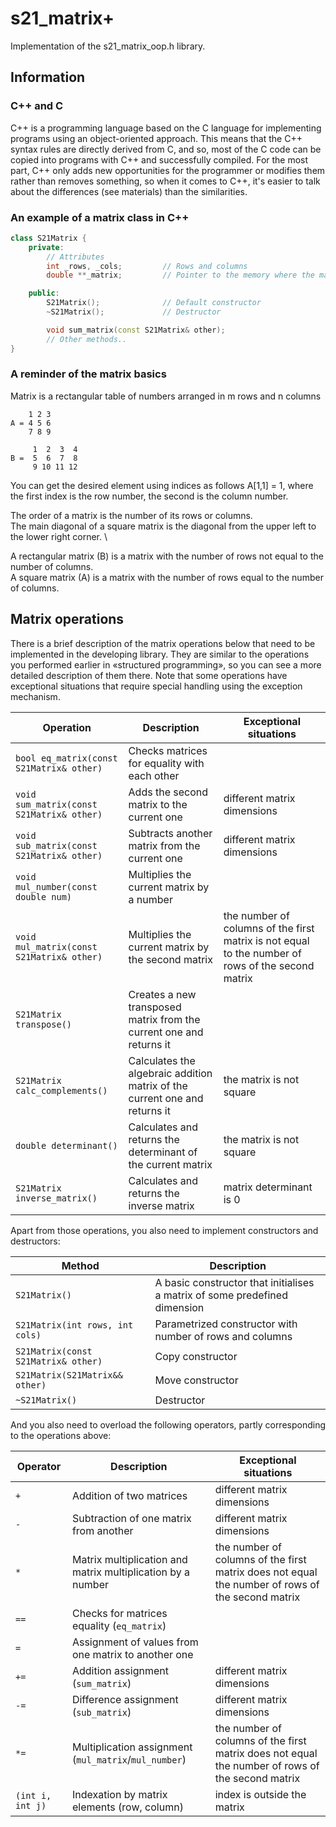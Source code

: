 # s21_matrix+

Implementation of the s21_matrix_oop.h library.


## Information

### C++ and C

C++ is a programming language based on the C language for implementing programs using an object-oriented approach. This means that the C++ syntax rules are directly derived from C, and so, most of the C code can be copied into programs with C++ and successfully compiled.
For the most part, C++ only adds new opportunities for the programmer or modifies them rather than removes something, so when it comes to C++, it's easier to talk about the differences (see materials) than the similarities.

### An example of a matrix class in C++
```cpp
class S21Matrix {
    private:
        // Attributes
        int _rows, _cols;         // Rows and columns
        double **_matrix;         // Pointer to the memory where the matrix is allocated

    public:
        S21Matrix();              // Default constructor
        ~S21Matrix();             // Destructor

        void sum_matrix(const S21Matrix& other); 
        // Other methods..
}
```

### A reminder of the matrix basics

Matrix is a rectangular table of numbers arranged in m rows and n columns

```
    1 2 3
A = 4 5 6
    7 8 9
```

```
     1  2  3  4
В =  5  6  7  8
     9 10 11 12
```

You can get the desired element using indices as follows A[1,1] = 1, where the first index is the row number, the second is the column number.

The order of a matrix is the number of its rows or columns. \
The main diagonal of a square matrix is the diagonal from the upper left to the lower right corner. \

A rectangular matrix (B) is a matrix with the number of rows not equal to the number of columns. \
A square matrix (A) is a matrix with the number of rows equal to the number of columns.

## Matrix operations

There is a brief description of the matrix operations below that need to be implemented in the developing library.
They are similar to the operations you performed earlier in «structured programming», so you can see a more detailed description of them there.
Note that some operations have exceptional situations that require special handling using the exception mechanism.

| Operation | Description | Exceptional situations |
| ----------- | ----------- | ----------- |
| `bool eq_matrix(const S21Matrix& other)` | Checks matrices for equality with each other |  |
| `void sum_matrix(const S21Matrix& other)` | Adds the second matrix to the current one | different matrix dimensions |
| `void sub_matrix(const S21Matrix& other)` | Subtracts another matrix from the current one | different matrix dimensions |
| `void mul_number(const double num) ` | Multiplies the current matrix by a number |  |
| `void mul_matrix(const S21Matrix& other)` | Multiplies the current matrix by the second matrix | the number of columns of the first matrix is not equal to the number of rows of the second matrix |
| `S21Matrix transpose()` | Creates a new transposed matrix from the current one and returns it |  |
| `S21Matrix calc_complements()` | Calculates the algebraic addition matrix of the current one and returns it | the matrix is not square |
| `double determinant()` | Calculates and returns the determinant of the current matrix | the matrix is not square |
| `S21Matrix inverse_matrix()` | Calculates and returns the inverse matrix | matrix determinant is 0 |

Apart from those operations, you also need to implement constructors and destructors:

| Method | Description |
| ----------- | ----------- |
| `S21Matrix()` | A basic constructor that initialises a matrix of some predefined dimension |  
| `S21Matrix(int rows, int cols) ` | Parametrized constructor with number of rows and columns |
| `S21Matrix(const S21Matrix& other)` | Copy constructor |
| `S21Matrix(S21Matrix&& other)` | Move constructor |
| `~S21Matrix()` | Destructor |

And you also need to overload the following operators, partly corresponding to the operations above:

| Operator | Description | Exceptional situations |
| ----------- | ----------- | ----------- |
| `+`      | Addition of two matrices | different matrix dimensions |
| `-`   | Subtraction of one matrix from another | different matrix dimensions |
| `*`  | Matrix multiplication and matrix multiplication by a number | the number of columns of the first matrix does not equal the number of rows of the second matrix |
| `==`  | Checks for matrices equality (`eq_matrix`) | |
| `=`  | Assignment of values from one matrix to another one | |
| `+=`  | Addition assignment (`sum_matrix`) | different matrix dimensions |
| `-=`  | Difference assignment (`sub_matrix`) | different matrix dimensions |
| `*=`  | Multiplication assignment (`mul_matrix`/`mul_number`) | the number of columns of the first matrix does not equal the number of rows of the second matrix |
| `(int i, int j)`  | Indexation by matrix elements (row, column) | index is outside the matrix |

